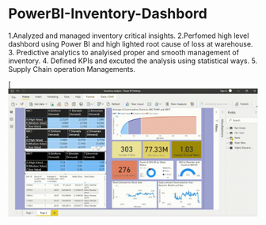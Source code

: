 # PowerBI-Inventory-Dashbord
1.Analyzed and managed inventory critical insights.
2.Perfomed high level dashbord using Power BI and high lighted root cause of loss at warehouse.
3. Predictive analytics to analyised proper and smooth management of inventory.
4. Defined KPIs and excuted the analysis using statistical ways.
5. Supply Chain operation Managements. 


[![Alt text for your video](https://github.com/nandita96/PowerBI-Inventory-Dashbord/blob/main/Inventory-Analysis1.gif)


